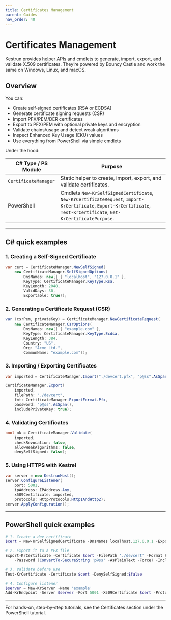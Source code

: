 ```yaml
---
title: Certificates Management
parent: Guides
nav_order: 40
---
```


# Certificates Management

Kestrun provides helper APIs and cmdlets to generate, import, export, and validate X.509 certificates.
They’re powered by Bouncy Castle and work the same on Windows, Linux, and macOS.

## Overview

You can:

- Create self‑signed certificates (RSA or ECDSA)
- Generate certificate signing requests (CSR)
- Import PFX/PEM/DER certificates
- Export to PFX/PEM with optional private keys and encryption
- Validate chains/usage and detect weak algorithms
- Inspect Enhanced Key Usage (EKU) values
- Use everything from PowerShell via simple cmdlets

Under the hood:

| C# Type / PS Module  | Purpose                                                                                                                                                              |
|----------------------|----------------------------------------------------------------------------------------------------------------------------------------------------------------------|
| `CertificateManager` | Static helper to create, import, export, and validate certificates.                                                                                                  |
| PowerShell           | Cmdlets `New-KrSelfSignedCertificate`, `New-KrCertificateRequest`, `Import-KrCertificate`, `Export-KrCertificate`, `Test-KrCertificate`, `Get-KrCertificatePurpose`. |

---

## C# quick examples

### 1. Creating a Self-Signed Certificate

```csharp
var cert = CertificateManager.NewSelfSigned(
    new CertificateManager.SelfSignedOptions(
        DnsNames: new[] { "localhost", "127.0.0.1" },
        KeyType: CertificateManager.KeyType.Rsa,
        KeyLength: 2048,
        ValidDays: 30,
        Exportable: true));
```

### 2. Generating a Certificate Request (CSR)

```csharp
var (csrPem, privateKey) = CertificateManager.NewCertificateRequest(
    new CertificateManager.CsrOptions(
        DnsNames: new[] { "example.com" },
        KeyType: CertificateManager.KeyType.Ecdsa,
        KeyLength: 384,
        Country: "US",
        Org: "Acme Ltd.",
        CommonName: "example.com"));
```

### 3. Importing / Exporting Certificates

```csharp
var imported = CertificateManager.Import("./devcert.pfx", "p@ss".AsSpan());

CertificateManager.Export(
    imported,
    filePath: "./devcert",
    fmt: CertificateManager.ExportFormat.Pfx,
    password: "p@ss".AsSpan(),
    includePrivateKey: true);
```

### 4. Validating Certificates

```csharp
bool ok = CertificateManager.Validate(
    imported,
    checkRevocation: false,
    allowWeakAlgorithms: false,
    denySelfSigned: false);
```

### 5. Using HTTPS with Kestrel

```csharp
var server = new KestrunHost();
server.ConfigureListener(
    port: 5001,
    ipAddress: IPAddress.Any,
    x509Certificate: imported,
    protocols: HttpProtocols.Http1AndHttp2);
server.ApplyConfiguration();
```

---

## PowerShell quick examples

```powershell
# 1. Create a dev certificate
$cert = New-KrSelfSignedCertificate -DnsNames localhost,127.0.0.1 -Exportable

# 2. Export it to a PFX file
Export-KrCertificate -Certificate $cert -FilePath './devcert' -Format Pfx `
    -Password (ConvertTo-SecureString 'p@ss' -AsPlainText -Force) -IncludePrivateKey

# 3. Validate before use
Test-KrCertificate -Certificate $cert -DenySelfSigned:$false

# 4. Configure listener
$server = New-KrServer -Name 'example'
Add-KrEndpoint -Server $server -Port 5001 -X509Certificate $cert -Protocols Http1
```

---

For hands-on, step-by-step tutorials, see the Certificates section under the PowerShell tutorial.
